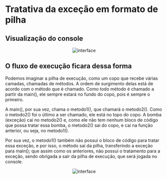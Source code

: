 # Tratativa da exceção em formato de pilha 

## Visualização do console
<div align="center">    
    
![interface](Tratamento/assets/console-comparacao-execucao.png)
  
</div>

## O fluxo de execução ficara dessa forma 

Podemos imaginar a pilha de execução, como um copo que recebe várias camadas, chamadas de métodos. A ordem de surgimento delas está de acordo com o método que é chamado. Como todo método é chamado a partir da main(), ele sempre estará no fundo do copo, pois é sempre o primeiro.

A main(), por sua vez, chama o metodo1(), que chamará o metodo2(). Como o metodo2() foi o último a ser chamado, ele está no topo do copo. A bomba (exceção) cai no metodo2() e, como ele não tem nenhum bloco de código que possa tratar essa bomba, o metodo2() sai do copo, e cai na função anterior, ou seja, no metodo1().

Por sua vez, o metodo1() também não possui o bloco de código para tratar essa exceção, e por isso, o método sai da pilha, transferindo a exceção para main(); que assim como os anteriores, não possui o tratamento para a exceção, sendo obrigada a sair da pilha de execução, que será jogada no console.
<div align="center">    
    
![interface](Tratamento/assets/diagrama-bomba-excecao.png)
  
</div>
